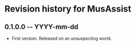 # Revision history for MusAssist

## 0.1.0.0 -- YYYY-mm-dd

* First version. Released on an unsuspecting world.
